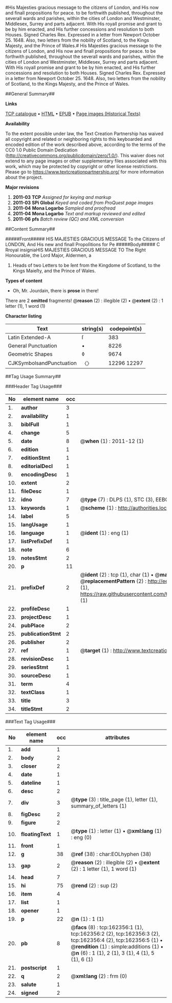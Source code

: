 #His Majesties gracious message to the citizens of London, and His now and finall propositions for peace. to be forthwith published, throughout the severall wards and parishes, within the cities of London and Westminster, Middlesex, Surrey and parts adjacent. With His royall promise and grant to be by him enacted, and His further concessions and resolution to both Houses. Signed Charles Rex. Expressed in a letter from Newport October 25. 1648. Also, two letters from the nobility of Scotland, to the Kings Majesty, and the Prince of Wales.#
His Majesties gracious message to the citizens of London, and His now and finall propositions for peace. to be forthwith published, throughout the severall wards and parishes, within the cities of London and Westminster, Middlesex, Surrey and parts adjacent. With His royall promise and grant to be by him enacted, and His further concessions and resolution to both Houses. Signed Charles Rex. Expressed in a letter from Newport October 25. 1648. Also, two letters from the nobility of Scotland, to the Kings Majesty, and the Prince of Wales.

##General Summary##

**Links**

[TCP catalogue](http://www.ota.ox.ac.uk/tcp/)  • 
[HTML](http://tei.it.ox.ac.uk/tcp/Texts-HTML/free/A92/A92135.html)  • 
[EPUB](http://tei.it.ox.ac.uk/tcp/Texts-EPUB/free/A92/A92135.epub) • 
[Page images (Historical Texts)](https://historicaltexts.jisc.ac.uk/eebo-99864804e)

**Availability**

To the extent possible under law, the Text Creation Partnership has waived all copyright and related or neighboring rights to this keyboarded and encoded edition of the work described above, according to the terms of the CC0 1.0 Public Domain Dedication (http://creativecommons.org/publicdomain/zero/1.0/). This waiver does not extend to any page images or other supplementary files associated with this work, which may be protected by copyright or other license restrictions. Please go to https://www.textcreationpartnership.org/ for more information about the project.

**Major revisions**

1. __2011-03__ __TCP__ *Assigned for keying and markup*
1. __2011-03__ __SPi Global__ *Keyed and coded from ProQuest page images*
1. __2011-04__ __Mona Logarbo__ *Sampled and proofread*
1. __2011-04__ __Mona Logarbo__ *Text and markup reviewed and edited*
1. __2011-06__ __pfs__ *Batch review (QC) and XML conversion*

##Content Summary##

#####Front#####
HIS MAJESTIES GRACIOUS MESSAGE To the Citizens of LONDON, And His new and finall Propoſitions for Pe
#####Body#####
C Rroyal insigniaHIS MAJESTIES GRACIOUS MESSAGE TO The Right Honourable, the Lord Major, Aldermen, a
1. Heads of two Letters to be ſent from the Kingdome of Scotland, to the Kings Maieſty, and the Prince of Wales.

**Types of content**

  * Oh, Mr. Jourdain, there is **prose** in there!

There are 2 **omitted** fragments! 
 @__reason__ (2) : illegible (2)  •  @__extent__ (2) : 1 letter (1), 1 word (1)

**Character listing**


|Text|string(s)|codepoint(s)|
|---|---|---|
|Latin Extended-A|ſ|383|
|General Punctuation|•|8226|
|Geometric Shapes|◊|9674|
|CJKSymbolsandPunctuation|〈〉|12296 12297|

##Tag Usage Summary##

###Header Tag Usage###

|No|element name|occ|attributes|
|---|---|---|---|
|1.|__author__|3||
|2.|__availability__|1||
|3.|__biblFull__|1||
|4.|__change__|5||
|5.|__date__|8| @__when__ (1) : 2011-12 (1)|
|6.|__edition__|1||
|7.|__editionStmt__|1||
|8.|__editorialDecl__|1||
|9.|__encodingDesc__|1||
|10.|__extent__|2||
|11.|__fileDesc__|1||
|12.|__idno__|7| @__type__ (7) : DLPS (1), STC (3), EEBO-CITATION (1), PROQUEST (1), VID (1)|
|13.|__keywords__|1| @__scheme__ (1) : http://authorities.loc.gov/ (1)|
|14.|__label__|5||
|15.|__langUsage__|1||
|16.|__language__|1| @__ident__ (1) : eng (1)|
|17.|__listPrefixDef__|1||
|18.|__note__|6||
|19.|__notesStmt__|2||
|20.|__p__|11||
|21.|__prefixDef__|2| @__ident__ (2) : tcp (1), char (1)  •  @__matchPattern__ (2) : ([0-9\-]+):([0-9IVX]+) (1), (.+) (1)  •  @__replacementPattern__ (2) : http://eebo.chadwyck.com/downloadtiff?vid=$1&page=$2 (1), https://raw.githubusercontent.com/textcreationpartnership/Texts/master/tcpchars.xml#$1 (1)|
|22.|__profileDesc__|1||
|23.|__projectDesc__|1||
|24.|__pubPlace__|2||
|25.|__publicationStmt__|2||
|26.|__publisher__|2||
|27.|__ref__|1| @__target__ (1) : http://www.textcreationpartnership.org/docs/. (1)|
|28.|__revisionDesc__|1||
|29.|__seriesStmt__|1||
|30.|__sourceDesc__|1||
|31.|__term__|4||
|32.|__textClass__|1||
|33.|__title__|3||
|34.|__titleStmt__|2||


###Text Tag Usage###

|No|element name|occ|attributes|
|---|---|---|---|
|1.|__add__|1||
|2.|__body__|2||
|3.|__closer__|2||
|4.|__date__|1||
|5.|__dateline__|1||
|6.|__desc__|2||
|7.|__div__|3| @__type__ (3) : title_page (1), letter (1), summary_of_letters (1)|
|8.|__figDesc__|2||
|9.|__figure__|2||
|10.|__floatingText__|1| @__type__ (1) : letter (1)  •  @__xml:lang__ (1) : eng (0)|
|11.|__front__|1||
|12.|__g__|38| @__ref__ (38) : char:EOLhyphen (38)|
|13.|__gap__|2| @__reason__ (2) : illegible (2)  •  @__extent__ (2) : 1 letter (1), 1 word (1)|
|14.|__head__|7||
|15.|__hi__|75| @__rend__ (2) : sup (2)|
|16.|__item__|4||
|17.|__list__|1||
|18.|__opener__|1||
|19.|__p__|22| @__n__ (1) : 1 (1)|
|20.|__pb__|8| @__facs__ (8) : tcp:162356:1 (1), tcp:162356:2 (2), tcp:162356:3 (2), tcp:162356:4 (2), tcp:162356:5 (1)  •  @__rendition__ (1) : simple:additions (1)  •  @__n__ (6) : 1 (1), 2 (1), 3 (1), 4 (1), 5 (1), 6 (1)|
|21.|__postscript__|1||
|22.|__q__|2| @__xml:lang__ (2) : frm (0)|
|23.|__salute__|1||
|24.|__signed__|2||
